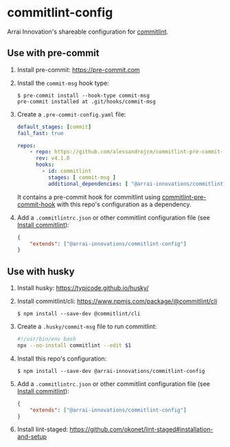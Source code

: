 # commitlint-config

Arrai Innovation's shareable configuration for [commitlint](https://commitlint.js.org).

## Use with pre-commit

1. Install pre-commit: https://pre-commit.com

1. Install the `commit-msg` hook type:

   ```console
   $ pre-commit install --hook-type commit-msg
   pre-commit installed at .git/hooks/commit-msg
   ```

1. Create a `.pre-commit-config.yaml` file:

   ```yaml
   default_stages: [commit]
   fail_fast: true
   
   repos:
       - repo: https://github.com/alessandrojcm/commitlint-pre-commit-hook
         rev: v4.1.0
         hooks:
           - id: commitlint
             stages: [ commit-msg ]
             additional_dependencies: [ "@arrai-innovations/commitlint-config" ]
   ```

   It contains a pre-commit hook for commitlint using [commitlint-pre-commit-hook](https://github.com/alessandrojcm/commitlint-pre-commit-hook) with this repo's configuration as a dependency.

1. Add a `.commitlintrc.json` or other commitlint configuration file (see [Install commitlint](https://commitlint.js.org/#/guides-local-setup?id=install-commitlint)):

   ```json
   {
       "extends": ["@arrai-innovations/commitlint-config"]
   }
   ```

## Use with husky

1. Install husky: https://typicode.github.io/husky/

1. Install commitlint/cli: https://www.npmjs.com/package/@commitlint/cli

   ```console
   $ npm install --save-dev @commitlint/cli
   ```

1. Create a `.husky/commit-msg` file to run commitlint:

   ```bash
   #!/usr/bin/env bash
   npx --no-install commitlint --edit $1
   ```

1. Install this repo's configuration:

   ```console
   $ npm install --save-dev @arrai-innovations/commitlint-config
   ```

1. Add a `.commitlintrc.json` or other commitlint configuration file (see [Install commitlint](https://commitlint.js.org/#/guides-local-setup?id=install-commitlint)):

   ```json
   {
       "extends": ["@arrai-innovations/commitlint-config"]
   }
   ```

1. Install lint-staged: https://github.com/okonet/lint-staged#installation-and-setup

